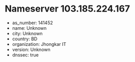 # Nameserver 103.185.224.167

* as_number: 141452
* name: Unknown
* city: Unknown
* country: BD
* organization: Jhongkar IT
* version: Unknown
* dnssec: true
